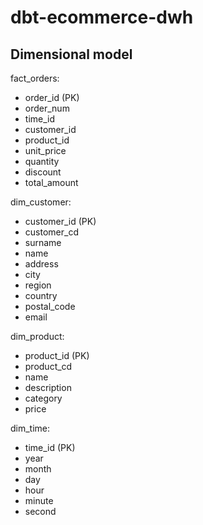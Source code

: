 # dbt-ecommerce-dwh

## Dimensional model
fact_orders:
 - order_id (PK)
 - order_num
 - time_id
 - customer_id
 - product_id
 - unit_price
 - quantity
 - discount
 - total_amount

dim_customer:
 - customer_id (PK)
 - customer_cd
 - surname
 - name
 - address
 - city
 - region
 - country
 - postal_code
 - email

dim_product:
 - product_id (PK)
 - product_cd
 - name
 - description
 - category
 - price

dim_time:
 - time_id (PK)
 - year
 - month
 - day
 - hour
 - minute
 - second